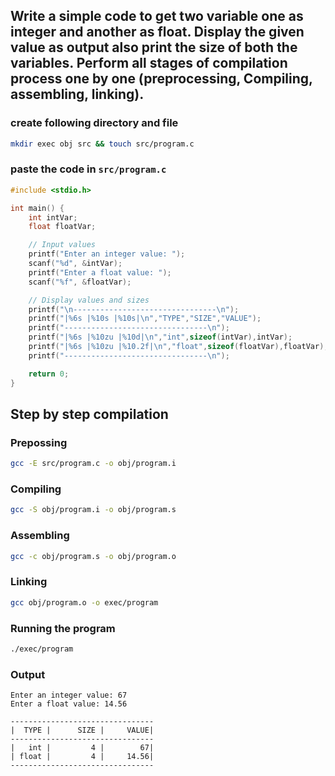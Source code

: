 ## Write a simple code to get two variable one as integer and another as float. Display the given value as output also print the size of both the variables. Perform all stages of compilation process one by one (preprocessing, Compiling, assembling, linking).

### create following directory and file

```bash
mkdir exec obj src && touch src/program.c
```

### paste the code in `src/program.c`

```c
#include <stdio.h>

int main() {
    int intVar;
    float floatVar;

    // Input values
    printf("Enter an integer value: ");
    scanf("%d", &intVar);
    printf("Enter a float value: ");
    scanf("%f", &floatVar);

    // Display values and sizes
    printf("\n--------------------------------\n");
    printf("|%6s |%10s |%10s|\n","TYPE","SIZE","VALUE");
    printf("--------------------------------\n");
    printf("|%6s |%10zu |%10d|\n","int",sizeof(intVar),intVar);
    printf("|%6s |%10zu |%10.2f|\n","float",sizeof(floatVar),floatVar);
    printf("--------------------------------\n");

    return 0;
}
```

## Step by step compilation

### Prepossing

```bash
gcc -E src/program.c -o obj/program.i
```

### Compiling

```bash
gcc -S obj/program.i -o obj/program.s
```

### Assembling

```bash
gcc -c obj/program.s -o obj/program.o
```

### Linking

```bash
gcc obj/program.o -o exec/program
```

### Running the program

```bash
./exec/program
```

### Output

```
Enter an integer value: 67
Enter a float value: 14.56

--------------------------------
|  TYPE |      SIZE |     VALUE|
--------------------------------
|   int |         4 |        67|
| float |         4 |     14.56|
--------------------------------
```
